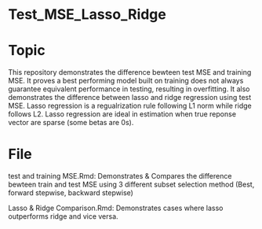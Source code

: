 # Test_MSE_Lasso_Ridge

# Topic
This repository demonstrates the difference bewteen test MSE and training MSE. It proves a best performing model built on training does not always guarantee equivalent performance in testing, resulting in overfitting. It also demonstrates the difference between lasso and ridge regression using test MSE. Lasso regression is a regualrization rule following L1 norm while ridge follows L2. Lasso regression are ideal in estimation when true reponse vector are sparse (some betas are 0s). 


# File
test and training MSE.Rmd: Demonstrates & Compares the difference bewteen train and test MSE using 3 different subset selection method (Best, forward stepwise, backward stepwise)

Lasso & Ridge Comparison.Rmd: Demonstrates cases where lasso outperforms ridge and vice versa. 
